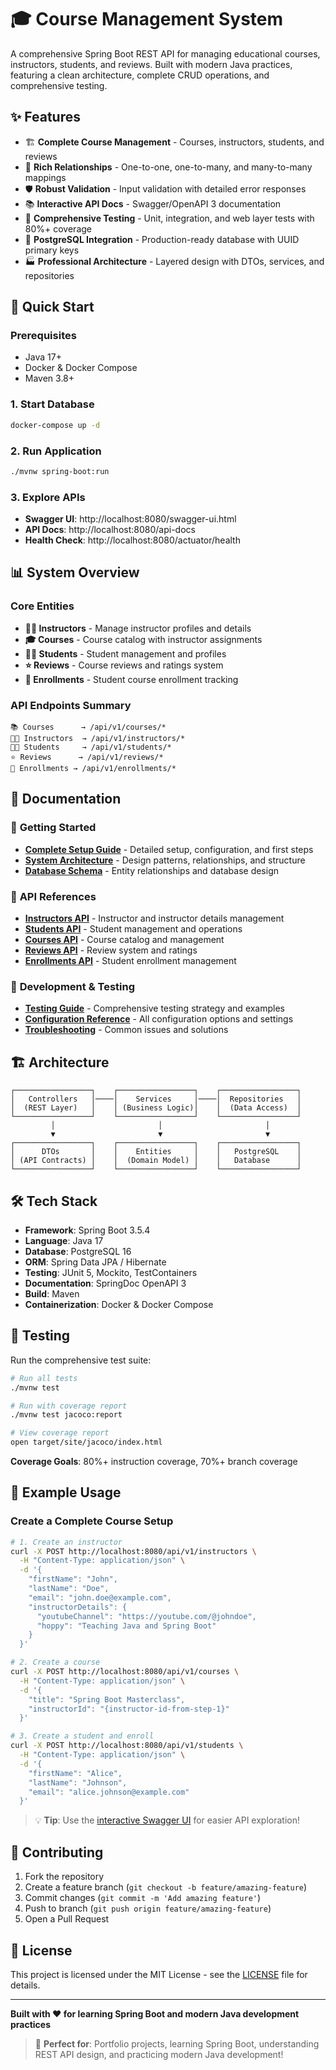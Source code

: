 # 🎓 Course Management System

A comprehensive Spring Boot REST API for managing educational courses, instructors, students, and reviews. Built with modern Java practices, featuring a clean architecture, complete CRUD operations, and comprehensive testing.

## ✨ Features

- 🏗️ **Complete Course Management** - Courses, instructors, students, and reviews
- 🔗 **Rich Relationships** - One-to-one, one-to-many, and many-to-many mappings
- 🛡️ **Robust Validation** - Input validation with detailed error responses
- 📚 **Interactive API Docs** - Swagger/OpenAPI 3 documentation
- 🧪 **Comprehensive Testing** - Unit, integration, and web layer tests with 80%+ coverage
- 🐘 **PostgreSQL Integration** - Production-ready database with UUID primary keys
- 🏭 **Professional Architecture** - Layered design with DTOs, services, and repositories

## 🚀 Quick Start

### Prerequisites
- Java 17+
- Docker & Docker Compose
- Maven 3.8+

### 1. Start Database
```bash
docker-compose up -d
```

### 2. Run Application
```bash
./mvnw spring-boot:run
```

### 3. Explore APIs
- **Swagger UI**: http://localhost:8080/swagger-ui.html
- **API Docs**: http://localhost:8080/api-docs
- **Health Check**: http://localhost:8080/actuator/health

## 📊 System Overview

### Core Entities
- **👨‍🏫 Instructors** - Manage instructor profiles and details
- **🎓 Courses** - Course catalog with instructor assignments
- **👨‍🎓 Students** - Student management and profiles
- **⭐ Reviews** - Course reviews and ratings system
- **📝 Enrollments** - Student course enrollment tracking

### API Endpoints Summary
```
📚 Courses      → /api/v1/courses/*
👨‍🏫 Instructors  → /api/v1/instructors/*
👨‍🎓 Students     → /api/v1/students/*
⭐ Reviews      → /api/v1/reviews/*
📝 Enrollments → /api/v1/enrollments/*
```

## 📖 Documentation

### 🎯 **Getting Started**
- **[Complete Setup Guide](./docs/guides/getting-started.md)** - Detailed setup, configuration, and first steps
- **[System Architecture](./docs/guides/architecture.md)** - Design patterns, relationships, and structure
- **[Database Schema](./docs/reference/database-schema.md)** - Entity relationships and database design

### 🔌 **API References**
- **[Instructors API](./docs/api/instructors.md)** - Instructor and instructor details management
- **[Students API](./docs/api/students.md)** - Student management and operations
- **[Courses API](./docs/api/courses.md)** - Course catalog and management
- **[Reviews API](./docs/api/reviews.md)** - Review system and ratings
- **[Enrollments API](./docs/api/enrollments.md)** - Student enrollment management

### 🧪 **Development & Testing**
- **[Testing Guide](./docs/guides/testing.md)** - Comprehensive testing strategy and examples
- **[Configuration Reference](./docs/reference/configuration.md)** - All configuration options and settings
- **[Troubleshooting](./docs/reference/troubleshooting.md)** - Common issues and solutions

## 🏗️ Architecture

```
┌─────────────────┐    ┌─────────────────┐    ┌─────────────────┐
│   Controllers   │────│    Services     │────│  Repositories   │
│  (REST Layer)   │    │ (Business Logic)│    │  (Data Access)  │
└─────────────────┘    └─────────────────┘    └─────────────────┘
         │                       │                       │
         ▼                       ▼                       ▼
┌─────────────────┐    ┌─────────────────┐    ┌─────────────────┐
│      DTOs       │    │    Entities     │    │   PostgreSQL    │
│ (API Contracts) │    │  (Domain Model) │    │   Database      │
└─────────────────┘    └─────────────────┘    └─────────────────┘
```

## 🛠️ Tech Stack

- **Framework**: Spring Boot 3.5.4
- **Language**: Java 17
- **Database**: PostgreSQL 16
- **ORM**: Spring Data JPA / Hibernate
- **Testing**: JUnit 5, Mockito, TestContainers
- **Documentation**: SpringDoc OpenAPI 3
- **Build**: Maven
- **Containerization**: Docker & Docker Compose

## 🧪 Testing

Run the comprehensive test suite:

```bash
# Run all tests
./mvnw test

# Run with coverage report
./mvnw test jacoco:report

# View coverage report
open target/site/jacoco/index.html
```

**Coverage Goals**: 80%+ instruction coverage, 70%+ branch coverage

## 🚀 Example Usage

### Create a Complete Course Setup
```bash
# 1. Create an instructor
curl -X POST http://localhost:8080/api/v1/instructors \
  -H "Content-Type: application/json" \
  -d '{
    "firstName": "John",
    "lastName": "Doe",
    "email": "john.doe@example.com",
    "instructorDetails": {
      "youtubeChannel": "https://youtube.com/@johndoe",
      "hoppy": "Teaching Java and Spring Boot"
    }
  }'

# 2. Create a course
curl -X POST http://localhost:8080/api/v1/courses \
  -H "Content-Type: application/json" \
  -d '{
    "title": "Spring Boot Masterclass",
    "instructorId": "{instructor-id-from-step-1}"
  }'

# 3. Create a student and enroll
curl -X POST http://localhost:8080/api/v1/students \
  -H "Content-Type: application/json" \
  -d '{
    "firstName": "Alice",
    "lastName": "Johnson",
    "email": "alice.johnson@example.com"
  }'
```

> 💡 **Tip**: Use the [interactive Swagger UI](http://localhost:8080/swagger-ui.html) for easier API exploration!

## 🤝 Contributing

1. Fork the repository
2. Create a feature branch (`git checkout -b feature/amazing-feature`)
3. Commit changes (`git commit -m 'Add amazing feature'`)
4. Push to branch (`git push origin feature/amazing-feature`)
5. Open a Pull Request

## 📄 License

This project is licensed under the MIT License - see the [LICENSE](LICENSE) file for details.

---

**Built with ❤️ for learning Spring Boot and modern Java development practices**

> 🌟 **Perfect for**: Portfolio projects, learning Spring Boot, understanding REST API design, and practicing modern Java development!